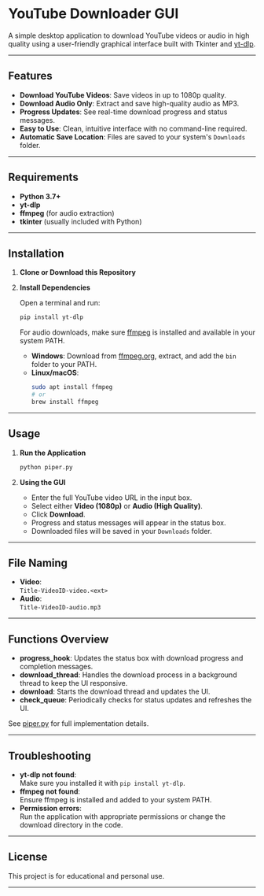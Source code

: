 # YouTube Downloader GUI

A simple desktop application to download YouTube videos or audio in high quality using a user-friendly graphical interface built with Tkinter and [yt-dlp](https://github.com/yt-dlp/yt-dlp).

---

## Features

- **Download YouTube Videos**: Save videos in up to 1080p quality.
- **Download Audio Only**: Extract and save high-quality audio as MP3.
- **Progress Updates**: See real-time download progress and status messages.
- **Easy to Use**: Clean, intuitive interface with no command-line required.
- **Automatic Save Location**: Files are saved to your system's `Downloads` folder.

---

## Requirements

- **Python 3.7+**
- **yt-dlp**  
- **ffmpeg** (for audio extraction)
- **tkinter** (usually included with Python)

---

## Installation

1. **Clone or Download this Repository**

2. **Install Dependencies**

   Open a terminal and run:
   ```sh
   pip install yt-dlp
   ```

   For audio downloads, make sure [ffmpeg](https://ffmpeg.org/download.html) is installed and available in your system PATH.

   - **Windows**: Download from [ffmpeg.org](https://ffmpeg.org/download.html), extract, and add the `bin` folder to your PATH.
   - **Linux/macOS**:  
     ```sh
     sudo apt install ffmpeg
     # or
     brew install ffmpeg
     ```

---

## Usage

1. **Run the Application**

   ```sh
   python piper.py
   ```

2. **Using the GUI**

   - Enter the full YouTube video URL in the input box.
   - Select either **Video (1080p)** or **Audio (High Quality)**.
   - Click **Download**.
   - Progress and status messages will appear in the status box.
   - Downloaded files will be saved in your `Downloads` folder.

---

## File Naming

- **Video**:  
  `Title-VideoID-video.<ext>`
- **Audio**:  
  `Title-VideoID-audio.mp3`

---

## Functions Overview

- **progress_hook**: Updates the status box with download progress and completion messages.
- **download_thread**: Handles the download process in a background thread to keep the UI responsive.
- **download**: Starts the download thread and updates the UI.
- **check_queue**: Periodically checks for status updates and refreshes the UI.

See [piper.py](piper.py) for full implementation details.

---

## Troubleshooting

- **yt-dlp not found**:  
  Make sure you installed it with `pip install yt-dlp`.
- **ffmpeg not found**:  
  Ensure ffmpeg is installed and added to your system PATH.
- **Permission errors**:  
  Run the application with appropriate permissions or change the download directory in the code.

---

## License

This project is for educational and personal use.

---
